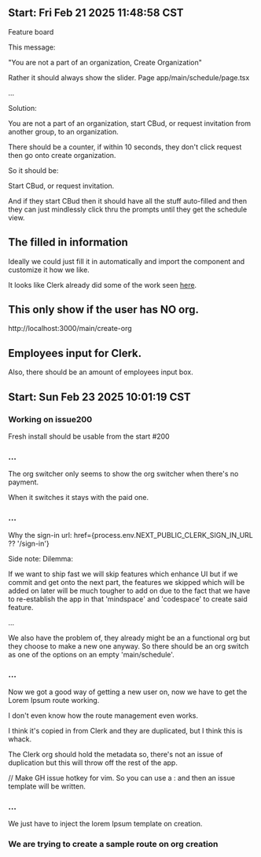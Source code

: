 ## Start: Fri Feb 21 2025 11:48:58 CST

Feature board

This message:

"You are not a part of an organization, Create Organization"

Rather it should always show the slider.
Page app/main/schedule/page.tsx

...

Solution:

You are not a part of an organization, start CBud, or request invitation from another group, to an organization. 

There should be a counter, if within 10 seconds, they don't click request then go onto create organization.







So it should be:

Start CBud, or request invitation.

And if they start CBud then it should have all the stuff auto-filled and then they can just mindlessly click thru the prompts until they get the schedule view.

## The filled in information

Ideally we could just fill it in automatically and import the component and customize it how we like.

It looks like Clerk already did some of the work seen [here](https://clerk.com/docs/custom-flows/create-organizations).

## This only show if the user has NO org.

http://localhost:3000/main/create-org

## Employees input for Clerk.

Also, there should be an amount of employees input box.

## Start: Sun Feb 23 2025 10:01:19 CST

### Working on issue200

Fresh install should be usable from the start #200

### ...

The org switcher only seems to show the org switcher when there's no payment.

When it switches it stays with the paid one.

### ...

Why the sign-in url:
href={process.env.NEXT_PUBLIC_CLERK_SIGN_IN_URL ?? '/sign-in'}


Side note: Dilemma: 

If we want to ship fast we will skip features which enhance UI but if we commit and get onto the next part, the features we skipped which will be added on later will be much tougher to add on due to the fact that we have to re-establish the app in that 'mindspace' and 'codespace' to create said feature.



...

We also have the problem of, they already might be an a functional org but they choose to make a new one anyway. So there should be an org switch as one of the options on an empty 'main/schedule'. 



### ... 

Now we got a good way of getting a new user on, now we have to get the Lorem Ipsum route working.

I don't even know how the route management even works.

I think it's copied in from Clerk and they are duplicated, but I think this is whack. 

The Clerk org should hold the metadata so, there's not an issue of duplication but this will throw off the rest of the app.


// Make GH issue hotkey for vim. So you can use a : and then an issue template will be written.

### ...

We just have to inject the lorem Ipsum template on creation.

### We are trying to create a sample route on org creation



